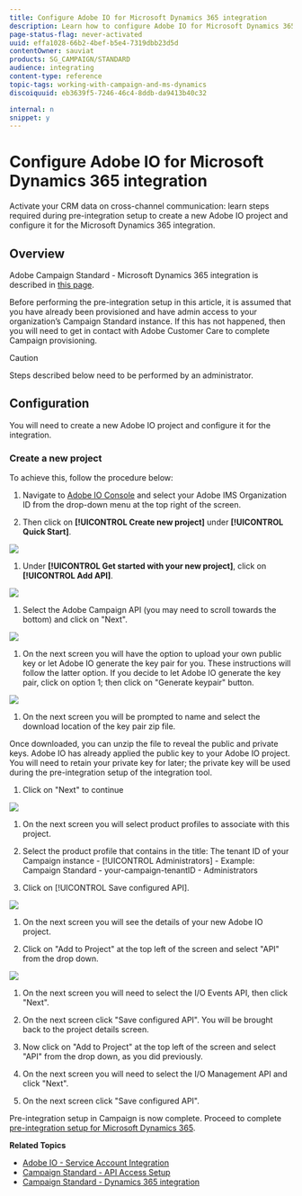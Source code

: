 ```yaml
---
title: Configure Adobe IO for Microsoft Dynamics 365 integration
description: Learn how to configure Adobe IO for Microsoft Dynamics 365 integration.
page-status-flag: never-activated
uuid: effa1028-66b2-4bef-b5e4-7319dbb23d5d
contentOwner: sauviat
products: SG_CAMPAIGN/STANDARD
audience: integrating
content-type: reference
topic-tags: working-with-campaign-and-ms-dynamics
discoiquuid: eb3639f5-7246-46c4-8ddb-da9413b40c32

internal: n
snippet: y
---
```


# Configure Adobe IO for Microsoft Dynamics 365 integration

Activate your CRM data on cross-channel communication: learn steps required during pre-integration setup to create a new Adobe IO project and configure it for the Microsoft Dynamics 365 integration.

## Overview

Adobe Campaign Standard - Microsoft Dynamics 365 integration is described in [this page](../../integrating/using/working-with-campaign-standard-and-microsoft-dynamics-365.md).

Before performing the pre-integration setup in this article, it is assumed that you have already been provisioned and have admin access to your organization’s Campaign Standard instance.  If this has not happened, then you will need to get in contact with Adobe Customer Care to complete Campaign provisioning.

>[!CAUTION]
>
>Steps described below need to be performed by an administrator.

## Configuration

You will need to create a new Adobe IO project and configure it for the integration. 

### Create a new project

To achieve this, follow the procedure below:

1. Navigate to [Adobe IO Console](https://console.adobe.io/home#) and select your Adobe IMS Organization ID from the drop-down menu at the top right of the screen.

1. Then click on **[!UICONTROL Create new project]** under **[!UICONTROL Quick Start]**.

![](assets/adobeIO1.png)

1. Under **[!UICONTROL Get started with your new project]**, click on **[!UICONTROL Add API]**.

![](assets/adobeIO2.png)

1. Select the Adobe Campaign API (you may need to scroll towards the bottom) and click on "Next".

![](assets/adobeIO3.png)

1. On the next screen you will have the option to upload your own public key or let Adobe IO generate the key pair for you. These instructions will follow the latter option. If you decide to let Adobe IO generate the key pair, click on option 1; then click on "Generate keypair" button.

![](assets/adobeIO4.png)

1. On the next screen you will be prompted to name and select the download location of the key pair zip file.

Once downloaded, you can unzip the file to reveal the public and private keys. Adobe IO has already applied the public key to your Adobe IO project. You will need to retain your private key for later; the private key will be used during the pre-integration setup of the integration tool.

1. Click on "Next" to continue

![](assets/adobeIO5.png)

1. On the next screen you will select product profiles to associate with this project.

1. Select the product profile that contains in the title: The tenant ID of your Campaign instance - [!UICONTROL Administrators] - Example: Campaign Standard - your-campaign-tenantID - Administrators

1. Click on [!UICONTROL Save configured API].

![](assets/adobeIO6.png)

1. On the next screen you will see the details of your new Adobe IO project.

1. Click on "Add to Project" at the top left of the screen and select "API" from the drop down.

![](assets/adobeIO7.png)

1. On the next screen you will need to select the I/O Events API, then click "Next".

1. On the next screen click "Save configured API".  You will be brought back to the project details screen.

1. Now click on "Add to Project" at the top left of the screen and select "API" from the drop down, as you did previously.

1. On the next screen you will need to select the I/O Management API and click "Next".

1. On the next screen click "Save configured API".

Pre-integration setup in Campaign is now complete.  Proceed to complete [pre-integration setup for Microsoft Dynamics 365](../../integrating/using/configure-microsoft-dynamics-365-for-campaign-integration.md).

**Related Topics** 

* [Adobe IO - Service Account Integration](https://www.adobe.io/authentication/auth-methods.html#!AdobeDocs/adobeio-auth/master/AuthenticationOverview/ServiceAccountIntegration.md)
* [Campaign Standard - API Access Setup](../../api/using/setting-up-api-access.md)
* [Campaign Standard - Dynamics 365 integration](../../integrating/using/configure-microsoft-dynamics-365-for-campaign-integration.md)